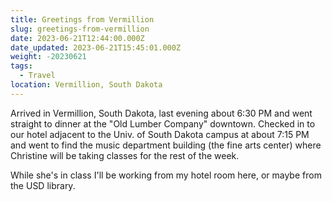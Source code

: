 ```yaml
---
title: Greetings from Vermillion
slug: greetings-from-vermillion
date: 2023-06-21T12:44:00.000Z
date_updated: 2023-06-21T15:45:01.000Z
weight: -20230621
tags:
  - Travel
location: Vermillion, South Dakota
---
```


Arrived in Vermillion, South Dakota, last evening about 6:30 PM and went straight to dinner at the "Old Lumber Company" downtown.  Checked in to our hotel adjacent to the Univ. of South Dakota campus at about 7:15 PM and went to find the music department building (the fine arts center) where Christine will be taking classes for the rest of the week.

While she's in class I'll be working from my hotel room here, or maybe from the USD library.
